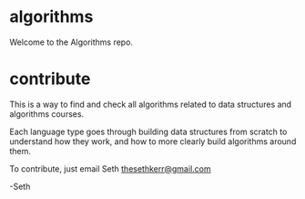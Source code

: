 # algorithms

Welcome to the Algorithms repo.

# contribute

This is a way to find and check all algorithms related to data structures and algorithms courses.

Each language type goes through building data structures from scratch to understand how they work, and how to more clearly
build algorithms around them.

To contribute, just email Seth <a href="mailto:thesethkerr@gmail.com">thesethkerr@gmail.com</a>

-Seth
